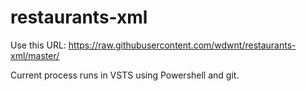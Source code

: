 # restaurants-xml

Use this URL: https://raw.githubusercontent.com/wdwnt/restaurants-xml/master/

Current process runs in VSTS using Powershell and git.
